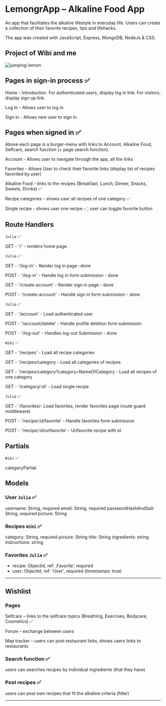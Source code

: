 # LemongrApp – Alkaline Food App

An app that facilitates the alkaline lifestyle in everyday life. Users can create a collection of their favorite recipes, tips and lifehacks.

The app was created with JavaScript, Express, MongoDB, NodeJs & CSS.

## Project of Wibi and me

![jumping-lemon](/public/images/jumping-lemon.png)

## Pages in sign-in process ✅

Home - introduction. For authenticated users, display log in link. For visitors, display sign up link.

Log In - Allows user to log in.

Sign in - Allows new user to sign in.

## Pages when signed in ✅

Above each page is a burger-menu with links to Account, Alkaline Food, Selfcare, search function (+ page search function)

Account - Allows user to navigate through the app, all the links

Favorites - Allows User to check their favorite links (display list of recipes favorited by user)

Alkaline Food - links to the recipes (Breakfast, Lunch, Dinner, Snacks, Sweets,
Drinks) ✅

Recipe categories - shows user all recipes of one category ✅

Single recipe - shows user one recipe ✅, user can toggle favorite button

## Route Handlers

`Julia` ✅

GET - '/' - renders home page.

`Julia` ✅

GET - '/log-in' - Render log in page -done

POST - '/log-in' - Handle log in form submission - done

GET - '/create-account' - Render sign in page - done

POST - '/create-account' - Handle sign in form submission - done

`Julia` ✅

GET - '/account' - Load authenticated user

POST - '/account/delete' - Handle profile deletion form submission

POST - '/log-out' - Handles log-out Submission - done

`Wibi` ✅

GET - '/recipes' - Load all recipe categories

GET - '/recipes/category - Load all categories of recipes

GET - '/recipes/category?category=NameOfCategory - Load all recipes of one category

GET - '/category/:id' - Load single recipe

`Julia` ✅

GET - '/favorites/- Load favorites, render favorites page (route guard middleware)

POST - '/recipe/:id/favorite' - Handle favorites form submission

POST - '/recipe/:id/unfavorite' - Unfavorite recipe with id

## Partials

`Wibi` ✅

categoryPartial

## Models

### User `Julia` ✅

username: String, required
email: String, required
passwordHashAndSalt: String, required
picture: String

### Recipes `Wibi` ✅

category: String, required
picture: String
title: String
ingredients: string
instructions: string

### Favorites `Julia` ✅

- recipe: ObjectId, ref: ‚Favorite‘, required
- user: ObjectId, ref: 'User', required
  (timestamps: true)

---

## Wishlist

### Pages

Selfcare – links to the selfcare topics (Breathing, Exercises, Bodycare, Cosmetics) ✅

Forum – exchange between users

Map tracker – users can post restaurant links, shows users links to restaurants

### Search function ✅

users can searches recipes by individual ingredients (that they have)

### Post recipes ✅

users can post own recipes that fit the alkaline criteria (filter)

---
